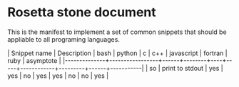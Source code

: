 
# Rosetta stone document #

This is the manifest to implement a set of common snippets that should be appliable to all programing languages.




| Snippet name | Description     | bash | python | c  | c++ | javascript | fortran | ruby | asymptote |
|--------------+-----------------+------+--------+----+-----+------------+---------+------+-----------|
| so           | print to stdout | yes  | yes    | no | yes | yes        | no      | no   | yes       |
